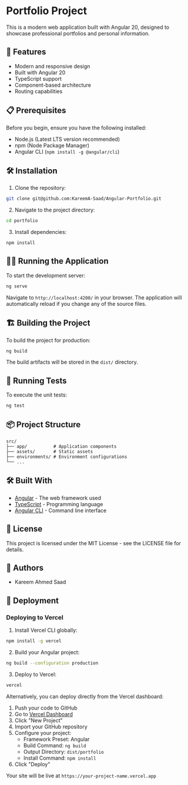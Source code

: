 # Portfolio Project

This is a modern web application built with Angular 20, designed to showcase professional portfolios and personal information.

## 🚀 Features

- Modern and responsive design
- Built with Angular 20
- TypeScript support
- Component-based architecture
- Routing capabilities

## 📋 Prerequisites

Before you begin, ensure you have the following installed:
- Node.js (Latest LTS version recommended)
- npm (Node Package Manager)
- Angular CLI (`npm install -g @angular/cli`)

## 🛠️ Installation

1. Clone the repository:
```bash
git clone git@github.com:KareemA-Saad/Angular-Portfolio.git
```

2. Navigate to the project directory:
```bash
cd portfolio
```

3. Install dependencies:
```bash
npm install
```

## 🏃‍♂️ Running the Application

To start the development server:

```bash
ng serve
```

Navigate to `http://localhost:4200/` in your browser. The application will automatically reload if you change any of the source files.

## 🏗️ Building the Project

To build the project for production:

```bash
ng build
```

The build artifacts will be stored in the `dist/` directory.

## 🧪 Running Tests

To execute the unit tests:

```bash
ng test
```

## 📦 Project Structure

```
src/
├── app/          # Application components
├── assets/       # Static assets
├── environments/ # Environment configurations
└── ...
```

## 🛠️ Built With

- [Angular](https://angular.io/) - The web framework used
- [TypeScript](https://www.typescriptlang.org/) - Programming language
- [Angular CLI](https://cli.angular.io/) - Command line interface

## 📝 License

This project is licensed under the MIT License - see the LICENSE file for details.

## 👥 Authors

- Kareem Ahmed Saad

## 🚀 Deployment

### Deploying to Vercel

1. Install Vercel CLI globally:
```bash
npm install -g vercel
```

2. Build your Angular project:
```bash
ng build --configuration production
```

3. Deploy to Vercel:
```bash
vercel
```

Alternatively, you can deploy directly from the Vercel dashboard:

1. Push your code to GitHub
2. Go to [Vercel Dashboard](https://vercel.com/dashboard)
3. Click "New Project"
4. Import your GitHub repository
5. Configure your project:
   - Framework Preset: Angular
   - Build Command: `ng build`
   - Output Directory: `dist/portfolio`
   - Install Command: `npm install`
6. Click "Deploy"

Your site will be live at `https://your-project-name.vercel.app`
